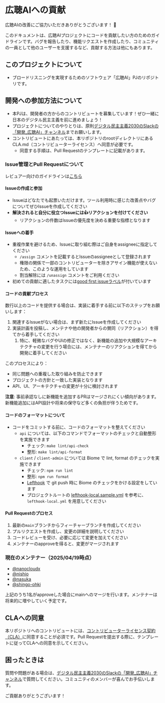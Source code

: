 # 広聴AIへの貢献

広聴AIの改善にご協力いただきありがとうございます！ 🎉

このドキュメントは、広聴AIプロジェクトにコードを貢献したい方のためのガイドラインです。バグを報告したり、機能リクエストを作成したり、コミュニティの一員として他のユーザーを支援するなど、貢献する方法は他にもあります。

## このプロジェクトについて

- ブロードリスニングを実現するためのソフトウェア「広聴AI」PJのリポジトリです。

## 開発への参加方法について

- 本PJは、開発者の方からのコントリビュートを募集しています！ぜひ一緒に日本のデジタル民主主義を前に進めましょう！
- プロジェクトについてのやりとりは、原則[デジタル民主主義2030のSlackの「開発_広聴AI」チャンネル](https://w1740803485-clv347541.slack.com/archives/C08F7JZPD63)までお願いします。
- コントリビュートにあたっては、本リポジトリのrootディレクトリにあるCLA.md（コントリビューターライセンス）へ同意が必要です。
  - 同意する手順は、Pull Requestのテンプレートに記載があります。


### Issue管理とPull Requestについて
レビュアー向けのガイドラインは[こちら](./CODE_REVIEW_GUIDELINES.md)

#### Issueの作成と参加
- Issueはどなたでも起票いただけます。ツール利用時に感じた改善点やバグについてぜひIssueを作成してください
- **解決されると自分に役立つIssueには👍リアクションを付けてください**
  - リアクションの件数はIssueの優先度を決める重要な指標となります

#### Issueへの着手
- 重複作業を避けるため、Issueに取り組む際はご自身をassigneeに指定してください
  - `/assign` コメントを記載するとIssueのassigneeとして登録されます
  - 権限の関係で一部のコントリビューターを除きアサイン機能が使えないため、このような運用をしています
  - 割当解除には `/unassign` コメントをご利用ください
- 初めての貢献に適したタスクには[good first issueラベル](https://github.com/digitaldemocracy2030/kouchou-ai/labels/good%20first%20issue)が付いています

#### コードの貢献プロセス
数行以上のコードを提供する場合は、実装に着手する前に以下のステップをお願いします：
1. 関連するIssueがない場合は、まず新たにIssueを作成してください
2. 実装計画を投稿し、メンテナや他の開発者からの賛同（リアクション）を得てから着手してください
   1. 特に、軽微なバグやUIの修正ではなく、新機能の追加や大規模なアーキテクチャの変更を行う場合には、メンテナーのリアクションを得てから開発に着手してください

このプロセスにより：
- 同じ問題への重複した取り組みを防止できます
- プロジェクトの方針と一致した実装となります
- API、UI、アーキテクチャの変更が十分に検討されます

**注意**: 事前承認なしに新機能を追加するPRはマージされにくい傾向があります。新機能追加にはAPI設計や将来の保守など多くの負担が伴うためです。

#### コードのフォーマットについて
* コードをコミットする前に、コードのフォーマットを整えてください
  * `api` については、以下のコマンドでフォーマットのチェックと自動整形を実施できます
    * チェック: `make lint/api-check`
    * 整形: `make lint/api-format`
  * `client` / `client-admin` については Biome で lint, format のチェックを実施できます
    * チェック: `npm run lint`
    * 整形: `npm run format`
    * [Lefthook](https://lefthook.dev/intro.html) で git push 時に Biome のチェックをかける設定をしています
    * プロジェクトルートの [lefthook-local.sample.yml](./lefthook-local.sample.yml) を参考に、`lefthook-local.yml` を用意してください

#### Pull Requestのプロセス

1. 最新の`main`ブランチからフィーチャーブランチを作成してください
2. プルリクエストを作成し、変更の詳細を説明してください
3. コードレビューを受け、必要に応じて変更を加えてください
4. メンテナーのapproveを得ると、変更がマージされます

### 現在のメンテナー（2025/04/19時点）
- [@nanocloudx](https://github.com/nanocloudx)
- [@nishio](https://github.com/nishio)
- [@nasuka](https://github.com/nasuka)
- [@shingo-ohki](https://github.com/shingo-ohki)

上記のうち1名がapproveした場合にmainへのマージを行います。メンテナーは将来的に増やしていく予定です。



## CLAへの同意

本リポジトリへのコントリビュートには、[コントリビューターライセンス契約（CLA）](https://github.com/digitaldemocracy2030/kouchou-ai/blob/main/CLA.md)に同意することが必須です。Pull Requestを提出する際に、テンプレートに従ってCLAへの同意を示してください。

## 困ったときは

質問や問題がある場合は、[デジタル民主主義2030のSlackの「開発_広聴AI」チャンネル](https://w1740803485-clv347541.slack.com/archives/C08F7JZPD63)で質問してください。コミュニティのメンバーが喜んでお手伝いします。

ご貢献ありがとうございます！
